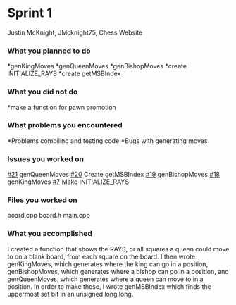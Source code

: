 # Sprint 1
Justin McKnight, JMcknight75, Chess Website

### What you planned to do
*genKingMoves
*genQueenMoves
*genBishopMoves
*create INITIALIZE_RAYS
*create getMSBIndex


### What you did not do
*make a function for pawn promotion

### What problems you encountered
*Problems compiling and testing code
*Bugs with generating moves

### Issues you worked on
[#21](https://github.com/utk-cs340-fall22/Chess/issues/21) genQueenMoves
[#20](https://github.com/utk-cs340-fall22/Chess/issues/20) Create getMSBIndex
[#19](https://github.com/utk-cs340-fall22/Chess/issues/19) genBishopMoves
[#18](https://github.com/utk-cs340-fall22/Chess/issues/18) genKingMoves
[#7](https://github.com/utk-cs340-fall22/Chess/issues/7) Make INITIALIZE_RAYS


### Files you worked on
board.cpp
board.h
main.cpp

### What you accomplished
I created a function that shows the RAYS, or all squares a queen could move to on a blank board, from each square on the board. I then wrote genKingMoves, which generates where the king can go in a position, genBishopMoves, which generates where a bishop can go in a position, and genQueenMoves, which generates where a queen can move to in a position. In order to make these, I wrote genMSBIndex which finds the uppermost set bit in an unsigned long long.
